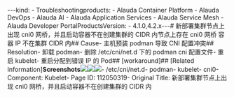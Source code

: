 ---kind:   - Troubleshootingproducts:    - Alauda Container Platform   - Alauda DevOps   - Alauda AI   - Alauda Application Services   - Alauda Service Mesh   - Alauda Developer PortalProductsVersion:   - 4.1.0,4.2.x---<!-- A type of document that involves encountering a fault, diag...it, performing root cause analysis, and providing solutions. --># 新部署集群节点上出现 cni0 网桥，并且启动容器不在创建集群的 CIDR 内节点上存在 cni0 网桥 容器 IP 不在集群 CIDR 内## Cause- 主机预装 podman 导致 CNI 配置冲突## Resolution- 卸载 podman- 删除 /etc/cni/net.d 下的 podman cni 配置文件- 重启 kubelet- 重启分配到错误 IP 的 Pod## [workaround]## [Related Information]**Screenshots**![](assets/xin-bu-shu-ji-qun-jie-dian-shang-chu-xian-cni0-wang-qiao-bing-qie-qi-dong-rong-q/image2022-4-11_11-16-54.png)![](assets/xin-bu-shu-ji-qun-jie-dian-shang-chu-xian-cni0-wang-qiao-bing-qie-qi-dong-rong-q/image2022-4-11_11-17-3.png)![](assets/xin-bu-shu-ji-qun-jie-dian-shang-chu-xian-cni0-wang-qiao-bing-qie-qi-dong-rong-q/image2022-4-11_11-18-30.png)- /etc/cni/net.d- podman- kubelet- cni0- Component: Kubelet- Page ID: 112050319- Original Title: 新部署集群节点上出现 cni0 网桥，并且启动容器不在创建集群的 CIDR 内